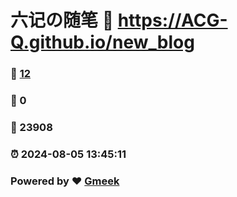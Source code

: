 # 六记の随笔 :link: https://ACG-Q.github.io/new_blog 
### :page_facing_up: [12](https://ACG-Q.github.io/new_blog/tag.html) 
### :speech_balloon: 0 
### :hibiscus: 23908 
### :alarm_clock: 2024-08-05 13:45:11 
### Powered by :heart: [Gmeek](https://github.com/Meekdai/Gmeek)
